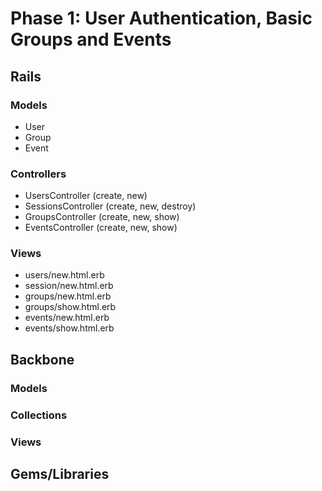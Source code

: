 # Phase 1: User Authentication, Basic Groups and Events

## Rails
### Models
* User
* Group
* Event

### Controllers
* UsersController (create, new)
* SessionsController (create, new, destroy)
* GroupsController (create, new, show)
* EventsController (create, new, show)

### Views
* users/new.html.erb
* session/new.html.erb
* groups/new.html.erb
* groups/show.html.erb
* events/new.html.erb
* events/show.html.erb

## Backbone
### Models

### Collections

### Views

## Gems/Libraries
